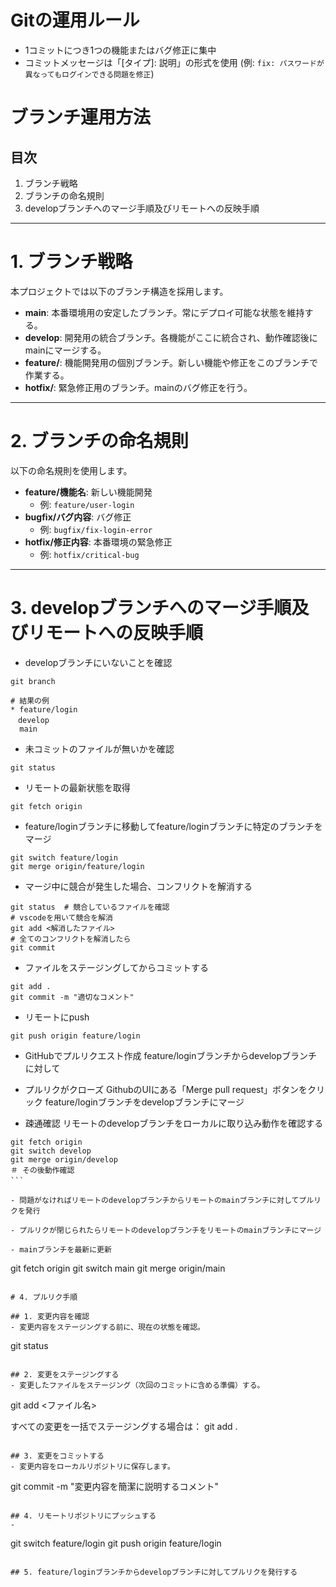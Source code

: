 # Gitの運用ルール
- 1コミットにつき1つの機能またはバグ修正に集中
- コミットメッセージは「[タイプ]: 説明」の形式を使用 (例: `fix: パスワードが異なってもログインできる問題を修正`)

# ブランチ運用方法

## 目次
1. ブランチ戦略
2. ブランチの命名規則
3. developブランチへのマージ手順及びリモートへの反映手順

---

# 1. ブランチ戦略

本プロジェクトでは以下のブランチ構造を採用します。

- **main**: 本番環境用の安定したブランチ。常にデプロイ可能な状態を維持する。
- **develop**: 開発用の統合ブランチ。各機能がここに統合され、動作確認後にmainにマージする。
- **feature/**: 機能開発用の個別ブランチ。新しい機能や修正をこのブランチで作業する。
- **hotfix/**: 緊急修正用のブランチ。mainのバグ修正を行う。

---

# 2. ブランチの命名規則

以下の命名規則を使用します。

- **feature/機能名**: 新しい機能開発
  - 例: `feature/user-login`
- **bugfix/バグ内容**: バグ修正
  - 例: `bugfix/fix-login-error`
- **hotfix/修正内容**: 本番環境の緊急修正
  - 例: `hotfix/critical-bug`

---

# 3. developブランチへのマージ手順及びリモートへの反映手順

- developブランチにいないことを確認
```
git branch

# 結果の例
* feature/login
　develop
  main
```

- 未コミットのファイルが無いかを確認
```
git status
```

- リモートの最新状態を取得
```
git fetch origin
```

- feature/loginブランチに移動してfeature/loginブランチに特定のブランチをマージ
```
git switch feature/login
git merge origin/feature/login
```

- マージ中に競合が発生した場合、コンフリクトを解消する
```
git status  # 競合しているファイルを確認
# vscodeを用いて競合を解消
git add <解消したファイル>
# 全てのコンフリクトを解消したら
git commit
```

- ファイルをステージングしてからコミットする
```
git add .
git commit -m "適切なコメント"
```

- リモートにpush
```
git push origin feature/login
```

- GitHubでプルリクエスト作成
feature/loginブランチからdevelopブランチに対して

- プルリクがクローズ
GithubのUIにある「Merge pull request」ボタンをクリック
feature/loginブランチをdevelopブランチにマージ

- 疎通確認
リモートのdevelopブランチをローカルに取り込み動作を確認する
```
git fetch origin
git switch develop
git merge origin/develop
＃ その後動作確認
```　

- 問題がなければリモートのdevelopブランチからリモートのmainブランチに対してプルリクを発行

- プルリクが閉じられたらリモートのdevelopブランチをリモートのmainブランチにマージ

- mainブランチを最新に更新
```
git fetch origin
git switch main
git merge origin/main
```

# 4. プルリク手順

## 1. 変更内容を確認
- 変更内容をステージングする前に、現在の状態を確認。
```
git status
```

## 2. 変更をステージングする
- 変更したファイルをステージング（次回のコミットに含める準備）する。
```
git add <ファイル名>

すべての変更を一括でステージングする場合は：
git add .
```

## 3. 変更をコミットする
- 変更内容をローカルリポジトリに保存します。
```
git commit -m "変更内容を簡潔に説明するコメント"
```

## 4. リモートリポジトリにプッシュする
- 
```
git switch feature/login
git push origin feature/login
```

## 5. feature/loginブランチからdevelopブランチに対してプルリクを発行する 
